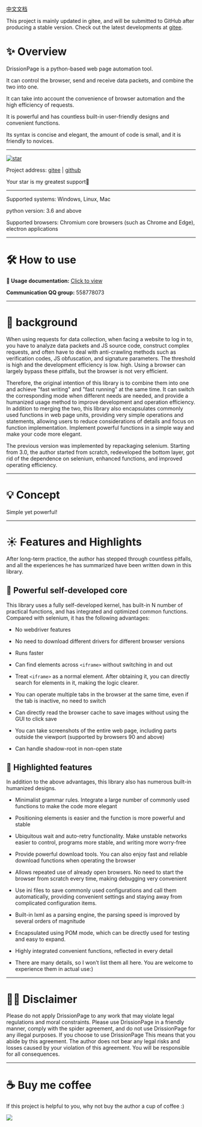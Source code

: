 [中文文档](https://DrissionPage.cn)

This project is mainly updated in gitee, and will be submitted to GitHub after producing a stable version.
Check out the latest developments at [gitee](https://gitee.com/g1879/DrissionPage).

# ✨️ Overview

DrissionPage is a python-based web page automation tool.

It can control the browser, send and receive data packets, and combine the two into one.

It can take into account the convenience of browser automation and the high efficiency of requests.

It is powerful and has countless built-in user-friendly designs and convenient functions.

Its syntax is concise and elegant, the amount of code is small, and it is friendly to novices.

---

<a href='https://gitee.com/g1879/DrissionPage/stargazers'><img src='https://gitee.com/g1879/DrissionPage/badge/star.svg?theme=dark' alt=' star'></img></a>

Project address: [gitee](https://gitee.com/g1879/DrissionPage) | [github](https://github.com/g1879/DrissionPage)

Your star is my greatest support💖

---

Supported systems: Windows, Linux, Mac

python version: 3.6 and above

Supported browsers: Chromium core browsers (such as Chrome and Edge), electron applications

---

# 🛠 How to use

**📖 Usage documentation:** [Click to view](https://DrissionPage.cn)

**Communication QQ group:** 558778073

---

# 📕 background

When using requests for data collection, when facing a website to log in to, you have to analyze data packets and JS source code, construct complex requests, and often have to deal with anti-crawling methods such as verification codes, JS obfuscation, and signature parameters. The threshold is high and the development efficiency is low. high.
Using a browser can largely bypass these pitfalls, but the browser is not very efficient.

Therefore, the original intention of this library is to combine them into one and achieve "fast writing" and "fast running" at the same time. It can switch the corresponding mode when different needs are needed, and provide a humanized usage method to improve development and operation efficiency.
In addition to merging the two, this library also encapsulates commonly used functions in web page units, providing very simple operations and statements, allowing users to reduce considerations of details and focus on function implementation. Implement powerful functions in a simple way and make your code more elegant.

The previous version was implemented by repackaging selenium. Starting from 3.0, the author started from scratch, redeveloped the bottom layer, got rid of the dependence on selenium, enhanced functions, and improved operating efficiency.

---

# 💡 Concept

Simple yet powerful!

---

# ☀️ Features and Highlights

After long-term practice, the author has stepped through countless pitfalls, and all the experiences he has summarized have been written down in this library.

## 🎇 Powerful self-developed core

This library uses a fully self-developed kernel, has built-in N number of practical functions, and has integrated and optimized common functions. Compared with selenium, it has the following advantages:

- No webdriver features

- No need to download different drivers for different browser versions

- Runs faster

- Can find elements across `<iframe>` without switching in and out

- Treat `<iframe>` as a normal element. After obtaining it, you can directly search for elements in it, making the logic clearer.

- You can operate multiple tabs in the browser at the same time, even if the tab is inactive, no need to switch

- Can directly read the browser cache to save images without using the GUI to click save

- You can take screenshots of the entire web page, including parts outside the viewport (supported by browsers 90 and above)

- Can handle shadow-root in non-open state

## 🎇 Highlighted features

In addition to the above advantages, this library also has numerous built-in humanized designs.

- Minimalist grammar rules. Integrate a large number of commonly used functions to make the code more elegant

- Positioning elements is easier and the function is more powerful and stable

- Ubiquitous wait and auto-retry functionality. Make unstable networks easier to control, programs more stable, and writing more worry-free

- Provide powerful download tools. You can also enjoy fast and reliable download functions when operating the browser

- Allows repeated use of already open browsers. No need to start the browser from scratch every time, making debugging very convenient

- Use ini files to save commonly used configurations and call them automatically, providing convenient settings and staying away from complicated configuration items.

- Built-in lxml as a parsing engine, the parsing speed is improved by several orders of magnitude

- Encapsulated using POM mode, which can be directly used for testing and easy to expand.

- Highly integrated convenient functions, reflected in every detail

- There are many details, so I won’t list them all here. You are welcome to experience them in actual use:)

---

# 🖐🏻 Disclaimer

Please do not apply DrissionPage to any work that may violate legal regulations and moral constraints. Please use DrissionPage in a friendly manner, comply with the spider agreement, and do not use DrissionPage for any illegal purposes. If you choose to use DrissionPage
This means that you abide by this agreement. The author does not bear any legal risks and losses caused by your violation of this agreement. You will be responsible for all consequences.

---

# ☕ Buy me coffee

If this project is helpful to you, why not buy the author a cup of coffee :)

![](https://gitee.com/g1879/DrissionPageDocs/raw/master/docs/imgs/code.jpg)
